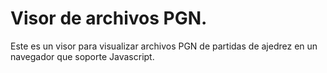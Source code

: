 Visor de archivos PGN.
=======

Este es un visor para visualizar archivos PGN de partidas de ajedrez en un navegador que soporte Javascript.